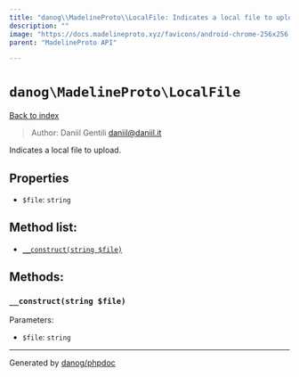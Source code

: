 ```yaml
---
title: "danog\\MadelineProto\\LocalFile: Indicates a local file to upload."
description: ""
image: "https://docs.madelineproto.xyz/favicons/android-chrome-256x256.png"
parent: "MadelineProto API"

---
```

# `danog\MadelineProto\LocalFile`
[Back to index](../../index.html)

> Author: Daniil Gentili <daniil@daniil.it>  
  

Indicates a local file to upload.  



## Properties
* `$file`: `string` 

## Method list:
* [`__construct(string $file)`](#__construct)

## Methods:
### `__construct(string $file)`




Parameters:

* `$file`: `string`   



---
Generated by [danog/phpdoc](https://phpdoc.daniil.it)
